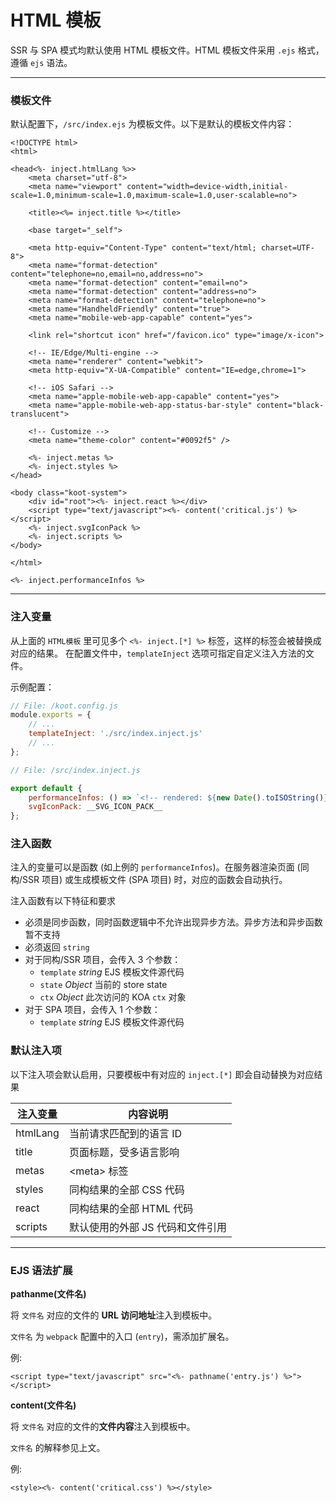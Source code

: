 # HTML 模板

SSR 与 SPA 模式均默认使用 HTML 模板文件。HTML 模板文件采用 `.ejs` 格式，遵循 `ejs` 语法。

---

### 模板文件

默认配置下，`/src/index.ejs` 为模板文件。以下是默认的模板文件内容：

```ejs
<!DOCTYPE html>
<html>

<head<%- inject.htmlLang %>>
    <meta charset="utf-8">
    <meta name="viewport" content="width=device-width,initial-scale=1.0,minimum-scale=1.0,maximum-scale=1.0,user-scalable=no">

    <title><%= inject.title %></title>

    <base target="_self">

    <meta http-equiv="Content-Type" content="text/html; charset=UTF-8">
    <meta name="format-detection" content="telephone=no,email=no,address=no">
    <meta name="format-detection" content="email=no">
    <meta name="format-detection" content="address=no">
    <meta name="format-detection" content="telephone=no">
    <meta name="HandheldFriendly" content="true">
    <meta name="mobile-web-app-capable" content="yes">

    <link rel="shortcut icon" href="/favicon.ico" type="image/x-icon">

    <!-- IE/Edge/Multi-engine -->
    <meta name="renderer" content="webkit">
    <meta http-equiv="X-UA-Compatible" content="IE=edge,chrome=1">

    <!-- iOS Safari -->
    <meta name="apple-mobile-web-app-capable" content="yes">
    <meta name="apple-mobile-web-app-status-bar-style" content="black-translucent">

    <!-- Customize -->
    <meta name="theme-color" content="#0092f5" />

    <%- inject.metas %>
    <%- inject.styles %>
</head>

<body class="koot-system">
    <div id="root"><%- inject.react %></div>
    <script type="text/javascript"><%- content('critical.js') %></script>
    <%- inject.svgIconPack %>
    <%- inject.scripts %>
</body>

</html>

<%- inject.performanceInfos %>
```

---

### 注入变量

从上面的 `HTML模板` 里可见多个 `<%- inject.[*] %>` 标签，这样的标签会被替换成对应的结果。
在配置文件中，`templateInject` 选项可指定自定义注入方法的文件。

示例配置：

```js
// File: /koot.config.js
module.exports = {
    // ...
    templateInject: './src/index.inject.js'
    // ...
};
```

```js
// File: /src/index.inject.js

export default {
    performanceInfos: () => `<!-- rendered: ${new Date().toISOString()} -->`,
    svgIconPack: __SVG_ICON_PACK__
};
```

### 注入函数

注入的变量可以是函数 (如上例的 `performanceInfos`)。在服务器渲染页面 (同构/SSR 项目) 或生成模板文件 (SPA 项目) 时，对应的函数会自动执行。

注入函数有以下特征和要求

-   必须是同步函数，同时函数逻辑中不允许出现异步方法。异步方法和异步函数暂不支持
-   必须返回 `string`
-   对于同构/SSR 项目，会传入 3 个参数：
    -   `template`
        _string_ EJS 模板文件源代码
    -   `state`
        _Object_ 当前的 store state
    -   `ctx`
        _Object_ 此次访问的 KOA `ctx` 对象
-   对于 SPA 项目，会传入 1 个参数：
    -   `template`
        _string_ EJS 模板文件源代码

### 默认注入项

以下注入项会默认启用，只要模板中有对应的 `inject.[*]` 即会自动替换为对应结果

| 注入变量 | 内容说明                         |
| -------- | -------------------------------- |
| htmlLang | 当前请求匹配到的语言 ID          |
| title    | 页面标题，受多语言影响           |
| metas    | &lt;meta&gt; 标签                |
| styles   | 同构结果的全部 CSS 代码          |
| react    | 同构结果的全部 HTML 代码         |
| scripts  | 默认使用的外部 JS 代码和文件引用 |

---

### EJS 语法扩展

**pathanme(文件名)**

将 `文件名` 对应的文件的 **URL 访问地址**注入到模板中。

`文件名` 为 `webpack` 配置中的入口 (`entry`)，需添加扩展名。

例:

```ejs
<script type="text/javascript" src="<%- pathname('entry.js') %>"></script>
```

**content(文件名)**

将 `文件名` 对应的文件的**文件内容**注入到模板中。

`文件名` 的解释参见上文。

例:

```ejs
<style><%- content('critical.css') %></style>
```

